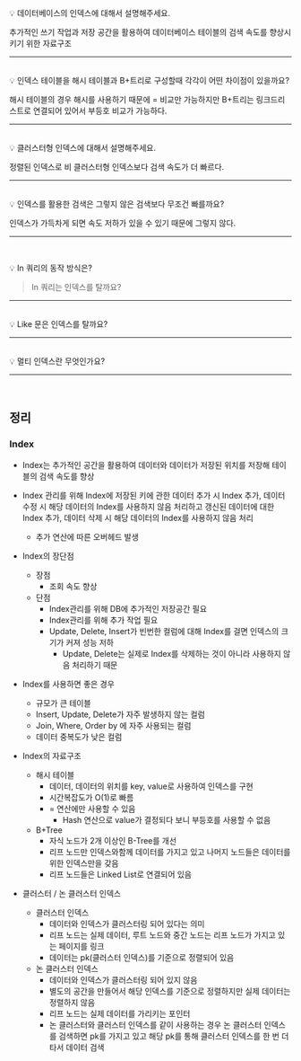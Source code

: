 <br>
💡 데이터베이스의 인덱스에 대해서 설명해주세요.

<br>


추가적인 쓰기 작업과 저장 공간을 활용하여 데이터베이스 테이블의 검색 속도를 향상시키기 위한 자료구조

---
<br>
💡 인덱스 테이블을 해시 테이블과 B+트리로 구성할때 각각이 어떤 차이점이 있을까요?

<br>

해시 테이블의 경우 해시를 사용하기 때문에 = 비교만 가능하지만 B+트리는 링크드리스트로 연결되어 있어서 부등호 비교가 가능하다.



---
<br>
💡 클러스터형 인덱스에 대해서 설명해주세요.

<br>

정렬된 인덱스로 비 클러스터형 인덱스보다 검색 속도가 더 빠르다.

---
<br>
💡 인덱스를 활용한 검색은 그렇지 않은 검색보다 무조건 빠를까요?

<br>

인덱스가 가득차게 되면 속도 저하가 있을 수 있기 때문에 그렇지 않다.

---
<br>


💡 In 쿼리의 동작 방식은?

> In 쿼리는 인덱스를 탈까요?

---
<br>
💡 Like 문은 인덱스를 탈까요?

---
<br>
💡 멀티 인덱스란 무엇인가요?

---
<br>

## 정리

### Index

- Index는 추가적인 공간을 활용하여 데이터와 데이터가 저장된 위치를 저장해 테이블의 검색 속도를 향상
- Index 관리를 위해 Index에 저장된 키에 관한 데이터 추가 시 Index 추가, 데이터 수정 시 해당 데이터의 Index를 사용하지 않음 처리하고 갱신된 데이터에 대한 Index 추가, 데이터 삭제 시 해당 데이터의 Index를 사용하지 않음 처리
    - 추가 연산에 따른 오버헤드 발생
- Index의 장단점
    - 장점
        - 조회 속도 향상
    - 단점
        - Index관리를 위해 DB에 추가적인 저장공간 필요
        - Index관리를 위해 추가 작업 필요
        - Update, Delete, Insert가 빈번한 컬럼에 대해 Index를 걸면 인덱스의 크기가 커져 성능 저하
            - Update, Delete는 실제로 Index를 삭제하는 것이 아니라 사용하지 않음 처리하기 때문
- Index를 사용하면 좋은 경우
    - 규모가 큰 테이블
    - Insert, Update, Delete가 자주 발생하지 않는 컬럼
    - Join, Where, Order by 에 자주 사용되는 컬럼
    - 데이터 중복도가 낮은 컬럼
- Index의 자료구조
    - 해시 테이블
        - 데이터, 데이터의 위치를 key, value로 사용하여 인덱스를 구현
        - 시간복잡도가 O(1)로 빠름
        - = 연산에만 사용할 수 있음
            - Hash 연산으로 value가 결정되다 보니 부등호를 사용할 수 없음
    - B+Tree
        - 자식 노드가 2개 이상인 B-Tree를 개선
        - 리프 노드만 인덱스와함께 데이터를 가지고 있고 나머지 노드들은 데이터를 위한 인덱스만을 갖음
        - 리프 노드들은 Linked List로 연결되어 있음

- 클러스터 / 논 클러스터 인덱스
    - 클러스터 인덱스
        - 데이터와 인덱스가 클러스터링 되어 있다는 의미
        - 리프 노드는 실제 데이터, 루트 노드와 중간 노드는 리프 노드가 가지고 있는 페이지를 링크
        - 데이터는 pk(클러스터 인덱스)를 기준으로 정렬되어 있음
    - 논 클러스터 인덱스
        - 데이터와 인덱스가 클러스터링 되어 있지 않음
        - 별도의 공간을 만들어서 해당 인덱스를 기준으로 정렬하지만 실제 데이터는 정렬하지 않음
        - 리프 노드는 실제 데이터를 가리키는 포인터
        - 논 클러스터와 클러스터 인덱스를 같이 사용하는 경우 논 클러스터 인덱스를 검색하면 pk를 가지고 있고 해당 pk를 통해 클러스터 인덱스를 한 번 더 타서 데이터 검색